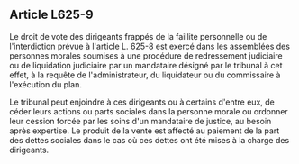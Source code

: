 Article L625-9
----
Le droit de vote des dirigeants frappés de la faillite personnelle ou de
l'interdiction prévue à l'article L. 625-8 est exercé dans les assemblées des
personnes morales soumises à une procédure de redressement judiciaire ou de
liquidation judiciaire par un mandataire désigné par le tribunal à cet effet, à
la requête de l'administrateur, du liquidateur ou du commissaire à l'exécution
du plan.

Le tribunal peut enjoindre à ces dirigeants ou à certains d'entre eux, de céder
leurs actions ou parts sociales dans la personne morale ou ordonner leur cession
forcée par les soins d'un mandataire de justice, au besoin après expertise. Le
produit de la vente est affecté au paiement de la part des dettes sociales dans
le cas où ces dettes ont été mises à la charge des dirigeants.
